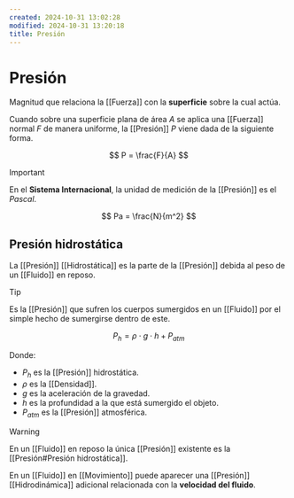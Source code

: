 ```yaml
---
created: 2024-10-31 13:02:28
modified: 2024-10-31 13:20:18
title: Presión
---
```


# Presión

Magnitud que relaciona la [[Fuerza]] con la **superficie** sobre la cual actúa.

Cuando sobre una superficie plana de área $A$ se aplica una [[Fuerza]] normal $F$ de manera uniforme, la [[Presión]] $P$ viene dada de la siguiente forma.

$$
P = \frac{F}{A}
$$

> [!important]
> En el **Sistema Internacional**, la unidad de medición de la [[Presión]] es el *Pascal*.
>
> $$
> Pa = \frac{N}{m^2}
> $$

## Presión hidrostática

La [[Presión]] [[Hidrostática]] es la parte de la [[Presión]] debida al peso de un [[Fluido]] en reposo.

> [!tip]
> Es la [[Presión]] que sufren los cuerpos sumergidos en un [[Fluido]] por el simple hecho de sumergirse dentro de este.

$$
P_h =
\rho \cdot g \cdot h + P_{atm}
$$

Donde:

- $P_h$ es la [[Presión]] hidrostática.
- $\rho$ es la [[Densidad]].
- $g$ es la aceleración de la gravedad.
- $h$ es la profundidad a la que está sumergido el objeto.
- $P_{atm}$ es la [[Presión]] atmosférica.

> [!warning]
> En un [[Fluido]] en reposo la única [[Presión]] existente es la [[Presión#Presión hidrostática]].
> 
> En un [[Fluido]] en [[Movimiento]] puede aparecer una [[Presión]] [[Hidrodinámica]] adicional relacionada con la **velocidad del fluido**.
